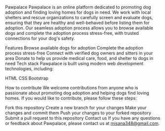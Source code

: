 Pawpalace
Pawpalace is an online platform dedicated to promoting dog adoption and finding loving homes for dogs in need. We work with local shelters and rescue organizations to carefully screen and evaluate dogs, ensuring that they are healthy and well-behaved before listing them for adoption. Our seamless adoption process allows you to browse available dogs and complete the adoption process stress-free, with trusted connections for your dog's safety.

Features
Browse available dogs for adoption
Complete the adoption process stress-free
Connect with verified dog owners and sitters in your area
Donate to help us provide medical care, food, and shelter to dogs in need
Tech stack
Pawpalace is built using modern web development technologies, including:

HTML
CSS
Bootstrap

How to contribute
We welcome contributions from anyone who is passionate about promoting dog adoption and helping dogs find loving homes. If you would like to contribute, please follow these steps:

Fork this repository
Create a new branch for your changes
Make your changes and commit them
Push your changes to your forked repository
Submit a pull request to this repository
Contact us
If you have any questions or feedback about Pawpalace, please contact us at misana348@gmail.com.






